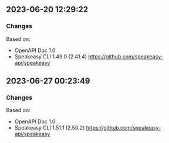 

## 2023-06-20 12:29:22
### Changes
Based on:
- OpenAPI Doc 1.0 
- Speakeasy CLI 1.49.0 (2.41.4) https://github.com/speakeasy-api/speakeasy

## 2023-06-27 00:23:49
### Changes
Based on:
- OpenAPI Doc 1.0 
- Speakeasy CLI 1.51.1 (2.50.2) https://github.com/speakeasy-api/speakeasy